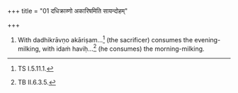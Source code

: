 +++
title = "01 दधिक्राव्णो अकारिषमिति सायन्दोहम्"

+++
1. With dadhikrāvṇo akāriṣam...[^1] (the sacrificer) consumes the evening-milking, with idaṁ haviḥ...[^3] (he consumes) the morning-milking.  

[^1]: TS I.5.11.1.  

[^2]: See III.1.12.  

[^3]: TB II.6.3.5.  
